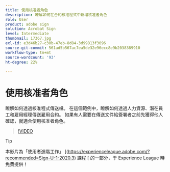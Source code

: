 ```yaml
---
title: 使用核准者角色
description: 瞭解如何在合約核准程式中新增核准者角色
role: User
product: adobe sign
solution: Acrobat Sign
level: Intermediate
thumbnail: 17367.jpg
exl-id: e3d46b27-c30b-47eb-8d84-3d99813f3096
source-git-commit: 561ad5b567ac7ea5de32e96ecc8e9b2038389910
workflow-type: tm+mt
source-wordcount: '93'
ht-degree: 22%

---
```


# 使用核准者角色

瞭解如何透過核准程式傳送檔。 在這個範例中，瞭解如何透過人力資源、潛在員工和雇用經理傳送雇用合約。 如果有人需要在傳送文件給簽署者之前先獲得他人確認，就適合使用核准者角色。

>[!VIDEO](https://video.tv.adobe.com/v/343854?hidetitle=true)

>[!TIP]
>
>本影片為「使用者進階工作」 ](https://experienceleague.adobe.com/?recommended=Sign-U-1-2020.3) 課程 [ 的一部分，于 Experience League 時免費提供！



